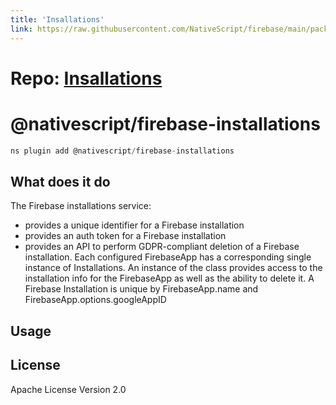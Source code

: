 ```yaml
---
title: 'Insallations'
link: https://raw.githubusercontent.com/NativeScript/firebase/main/packages/firebase-installations/README.md
---
```


# Repo: [Insallations](https://github.com/NativeScript/firebase/tree/main/packages/firebase-installations)

# @nativescript/firebase-installations

```javascript
ns plugin add @nativescript/firebase-installations
```

## What does it do

The Firebase installations service:

- provides a unique identifier for a Firebase installation
- provides an auth token for a Firebase installation
- provides an API to perform GDPR-compliant deletion of a Firebase installation.
  Each configured FirebaseApp has a corresponding single instance of Installations. An instance of the class provides access to the installation info for the FirebaseApp as well as the ability to delete it. A Firebase Installation is unique by FirebaseApp.name and FirebaseApp.options.googleAppID

## Usage

## License

Apache License Version 2.0
